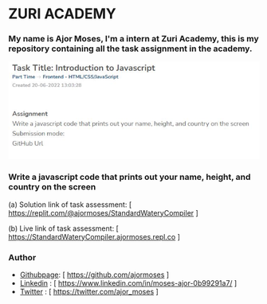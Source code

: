 # ZURI ACADEMY

### My name is Ajor Moses, I'm a intern at Zuri Academy, this is my repository containing all the task assignment in the academy.

![Write a javascript code that prints out your name, height, and country on the screen](./Tasks/task3.JPG)

### Write a javascript code that prints out your name, height, and country on the screen

(a) Solution link of task assessment: [ https://replit.com/@ajormoses/StandardWateryCompiler ]

(b) Live link of task assessment: [ https://StandardWateryCompiler.ajormoses.repl.co ]

### Author

- [Githubpage](#Githubpage): [ https://github.com/ajormoses ]
- [Linkedin](#Linkedin) : [ https://www.linkedin.com/in/moses-ajor-0b99291a7/ ]
- [Twitter](#Twitter) : [ https://twitter.com/ajor_moses ]
